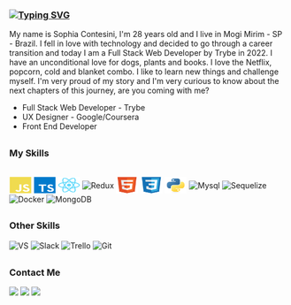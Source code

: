 ### [![Typing SVG](https://readme-typing-svg.herokuapp.com/?color=ff91a4&size=35&center=true&vCenter=true&width=1000&lines=HELLO,+I'm+Sophia+Contesini;Be+Welcome!+:%29)](https://git.io/typing-svg)

My name is Sophia Contesini, I'm 28 years old and I live in Mogi Mirim - SP - Brazil.
I fell in love with technology and decided to go through a career transition and today I am a Full Stack Web Developer by Trybe in 2022.
I have an unconditional love for dogs, plants and books. I love the Netflix, popcorn, cold and blanket combo.
I like to learn new things and challenge myself.
I'm very proud of my story and I'm very curious to know about the next chapters of this journey, are you coming with me?

+ Full Stack Web Developer - Trybe
+ UX Designer - Google/Coursera
+ Front End Developer

##

### My Skills

<div style="display: inline_block"><br>
  
  <img align="center" alt="Js" height="30" width="40" src="https://raw.githubusercontent.com/devicons/devicon/master/icons/javascript/javascript-plain.svg">
  <img align="center" alt="Ts" height="30" width="40" src="https://raw.githubusercontent.com/devicons/devicon/master/icons/typescript/typescript-plain.svg">
  <img align="center" alt="React" height="30" width="40" src="https://raw.githubusercontent.com/devicons/devicon/master/icons/react/react-original.svg">
  <img align="center" alt="Redux" height="30" width="40" src="https://cdn.jsdelivr.net/gh/devicons/devicon/icons/redux/redux-original.svg"> 
  <img align="center" alt="-HTML" height="30" width="40" src="https://raw.githubusercontent.com/devicons/devicon/master/icons/html5/html5-original.svg">
  <img align="center" alt="CSS" height="30" width="40" src="https://raw.githubusercontent.com/devicons/devicon/master/icons/css3/css3-original.svg">
  <img align="center" alt="Python" height="30" width="40" src="https://raw.githubusercontent.com/devicons/devicon/master/icons/python/python-original.svg">
  <img align="center" alt="Mysql" height="30" width="40" src="https://cdn.jsdelivr.net/gh/devicons/devicon/icons/mysql/mysql-original.svg">  
  <img align="center" alt="Sequelize" height="30" width="40" src="https://cdn.jsdelivr.net/gh/devicons/devicon/icons/sequelize/sequelize-original.svg">
  <img align="center" alt="Docker" height="30" width="40" src="https://cdn.jsdelivr.net/gh/devicons/devicon/icons/docker/docker-original.svg">
  <img align="center" alt="MongoDB" height="30" width="40" src="https://cdn.jsdelivr.net/gh/devicons/devicon/icons/mongodb/mongodb-original.svg">
 

##
### Other Skills 


<img align="center" alt="VS" height="30" width="40" src="https://cdn.jsdelivr.net/gh/devicons/devicon/icons/vscode/vscode-original.svg" />
<img align="center" alt="Slack" height="30" width="40" src="https://cdn.jsdelivr.net/gh/devicons/devicon/icons/slack/slack-original.svg" />
<img align="center" alt="Trello" height="30" width="40" src="https://cdn.jsdelivr.net/gh/devicons/devicon/icons/trello/trello-plain.svg" />
<img align="center" alt="Git" height="30" width="40" src="https://cdn.jsdelivr.net/gh/devicons/devicon/icons/git/git-original.svg" />
 
  ##
</div>

### Contact Me



<div> 
  
  <a href="https://instagram.com/sophiacontesini" target="_blank"><img src="https://img.shields.io/badge/-Instagram-%23E4405F?style=for-the-badge&logo=instagram&logoColor=white" target="_blank"></a>
  <a href = "mailto:sophiamarques214@gmail.com"><img src="https://img.shields.io/badge/-Gmail-%23333?style=for-the-badge&logo=gmail&logoColor=white" target="_blank"></a>
  <a href="https://www.linkedin.com/in/sophia-contesini/" target="_blank"><img src="https://img.shields.io/badge/-LinkedIn-%230077B5?style=for-the-badge&logo=linkedin&logoColor=white" target="_blank"></a> 

  
##
 
</div>
